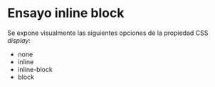 # Ensayo inline block

Se expone visualmente las siguientes opciones de la propiedad CSS *display*:
+ none
+ inline
+ inline-block
+ block 